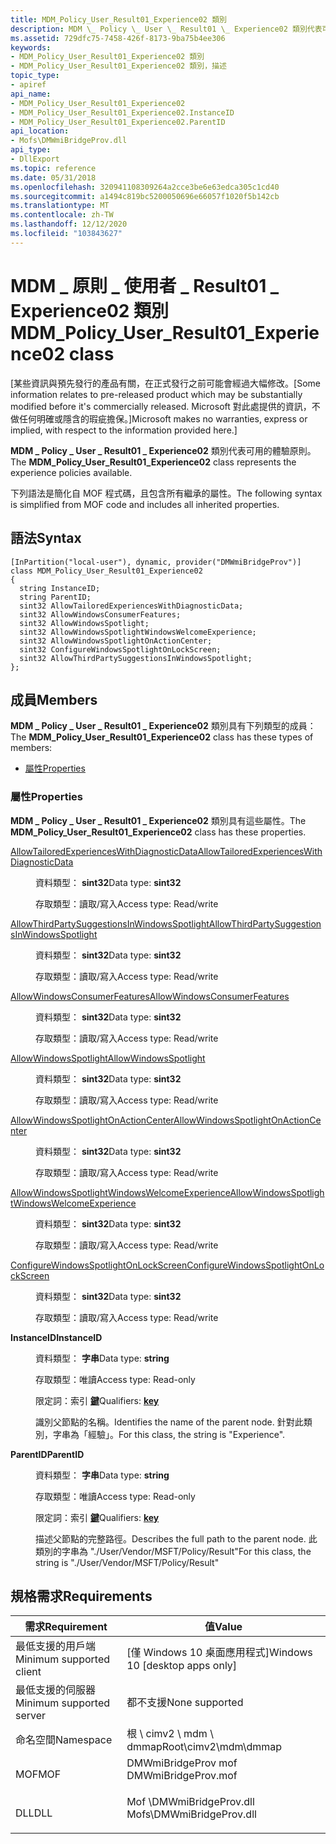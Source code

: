 ```yaml
---
title: MDM_Policy_User_Result01_Experience02 類別
description: MDM \_ Policy \_ User \_ Result01 \_ Experience02 類別代表可用的體驗原則。
ms.assetid: 729dfc75-7458-426f-8173-9ba75b4ee306
keywords:
- MDM_Policy_User_Result01_Experience02 類別
- MDM_Policy_User_Result01_Experience02 類別，描述
topic_type:
- apiref
api_name:
- MDM_Policy_User_Result01_Experience02
- MDM_Policy_User_Result01_Experience02.InstanceID
- MDM_Policy_User_Result01_Experience02.ParentID
api_location:
- Mofs\DMWmiBridgeProv.dll
api_type:
- DllExport
ms.topic: reference
ms.date: 05/31/2018
ms.openlocfilehash: 320941108309264a2cce3be6e63edca305c1cd40
ms.sourcegitcommit: a1494c819bc5200050696e66057f1020f5b142cb
ms.translationtype: MT
ms.contentlocale: zh-TW
ms.lasthandoff: 12/12/2020
ms.locfileid: "103843627"
---
```

# <a name="mdm_policy_user_result01_experience02-class"></a><span data-ttu-id="5573b-105">MDM \_ 原則 \_ 使用者 \_ Result01 \_ Experience02 類別</span><span class="sxs-lookup"><span data-stu-id="5573b-105">MDM\_Policy\_User\_Result01\_Experience02 class</span></span>

<span data-ttu-id="5573b-106">\[某些資訊與預先發行的產品有關，在正式發行之前可能會經過大幅修改。</span><span class="sxs-lookup"><span data-stu-id="5573b-106">\[Some information relates to pre-released product which may be substantially modified before it's commercially released.</span></span> <span data-ttu-id="5573b-107">Microsoft 對此處提供的資訊，不做任何明確或隱含的瑕疵擔保。\]</span><span class="sxs-lookup"><span data-stu-id="5573b-107">Microsoft makes no warranties, express or implied, with respect to the information provided here.\]</span></span>

<span data-ttu-id="5573b-108">**MDM \_ Policy \_ User \_ Result01 \_ Experience02** 類別代表可用的體驗原則。</span><span class="sxs-lookup"><span data-stu-id="5573b-108">The **MDM\_Policy\_User\_Result01\_Experience02** class represents the experience policies available.</span></span>

<span data-ttu-id="5573b-109">下列語法是簡化自 MOF 程式碼，且包含所有繼承的屬性。</span><span class="sxs-lookup"><span data-stu-id="5573b-109">The following syntax is simplified from MOF code and includes all inherited properties.</span></span>

## <a name="syntax"></a><span data-ttu-id="5573b-110">語法</span><span class="sxs-lookup"><span data-stu-id="5573b-110">Syntax</span></span>

``` syntax
[InPartition("local-user"), dynamic, provider("DMWmiBridgeProv")]
class MDM_Policy_User_Result01_Experience02
{
  string InstanceID;
  string ParentID;
  sint32 AllowTailoredExperiencesWithDiagnosticData;
  sint32 AllowWindowsConsumerFeatures;
  sint32 AllowWindowsSpotlight;
  sint32 AllowWindowsSpotlightWindowsWelcomeExperience;
  sint32 AllowWindowsSpotlightOnActionCenter;
  sint32 ConfigureWindowsSpotlightOnLockScreen;
  sint32 AllowThirdPartySuggestionsInWindowsSpotlight;
};
```

## <a name="members"></a><span data-ttu-id="5573b-111">成員</span><span class="sxs-lookup"><span data-stu-id="5573b-111">Members</span></span>

<span data-ttu-id="5573b-112">**MDM \_ Policy \_ User \_ Result01 \_ Experience02** 類別具有下列類型的成員：</span><span class="sxs-lookup"><span data-stu-id="5573b-112">The **MDM\_Policy\_User\_Result01\_Experience02** class has these types of members:</span></span>

-   [<span data-ttu-id="5573b-113">屬性</span><span class="sxs-lookup"><span data-stu-id="5573b-113">Properties</span></span>](#properties)

### <a name="properties"></a><span data-ttu-id="5573b-114">屬性</span><span class="sxs-lookup"><span data-stu-id="5573b-114">Properties</span></span>

<span data-ttu-id="5573b-115">**MDM \_ Policy \_ User \_ Result01 \_ Experience02** 類別具有這些屬性。</span><span class="sxs-lookup"><span data-stu-id="5573b-115">The **MDM\_Policy\_User\_Result01\_Experience02** class has these properties.</span></span>

<dl> <dt>

[<span data-ttu-id="5573b-116">AllowTailoredExperiencesWithDiagnosticData</span><span class="sxs-lookup"><span data-stu-id="5573b-116">AllowTailoredExperiencesWithDiagnosticData</span></span>](/windows/client-management/mdm/policy-csp-experience#experience-allowtailoredexperienceswithdiagnosticdata)
</dt> <dd> <dl> <dt>

<span data-ttu-id="5573b-117">資料類型： **sint32**</span><span class="sxs-lookup"><span data-stu-id="5573b-117">Data type: **sint32**</span></span>
</dt> <dt>

<span data-ttu-id="5573b-118">存取類型：讀取/寫入</span><span class="sxs-lookup"><span data-stu-id="5573b-118">Access type: Read/write</span></span>
</dt> </dl>

</dd> <dt>

[<span data-ttu-id="5573b-119">AllowThirdPartySuggestionsInWindowsSpotlight</span><span class="sxs-lookup"><span data-stu-id="5573b-119">AllowThirdPartySuggestionsInWindowsSpotlight</span></span>](/windows/client-management/mdm/policy-csp-experience#experience-allowthirdpartysuggestionsinwindowsspotlight)
</dt> <dd> <dl> <dt>

<span data-ttu-id="5573b-120">資料類型： **sint32**</span><span class="sxs-lookup"><span data-stu-id="5573b-120">Data type: **sint32**</span></span>
</dt> <dt>

<span data-ttu-id="5573b-121">存取類型：讀取/寫入</span><span class="sxs-lookup"><span data-stu-id="5573b-121">Access type: Read/write</span></span>
</dt> </dl>

</dd> <dt>

[<span data-ttu-id="5573b-122">AllowWindowsConsumerFeatures</span><span class="sxs-lookup"><span data-stu-id="5573b-122">AllowWindowsConsumerFeatures</span></span>](/windows/client-management/mdm/policy-csp-experience#experience-allowwindowsconsumerfeatures)
</dt> <dd> <dl> <dt>

<span data-ttu-id="5573b-123">資料類型： **sint32**</span><span class="sxs-lookup"><span data-stu-id="5573b-123">Data type: **sint32**</span></span>
</dt> <dt>

<span data-ttu-id="5573b-124">存取類型：讀取/寫入</span><span class="sxs-lookup"><span data-stu-id="5573b-124">Access type: Read/write</span></span>
</dt> </dl>

</dd> <dt>

[<span data-ttu-id="5573b-125">AllowWindowsSpotlight</span><span class="sxs-lookup"><span data-stu-id="5573b-125">AllowWindowsSpotlight</span></span>](/windows/client-management/mdm/policy-csp-experience#experience-allowwindowsspotlight)
</dt> <dd> <dl> <dt>

<span data-ttu-id="5573b-126">資料類型： **sint32**</span><span class="sxs-lookup"><span data-stu-id="5573b-126">Data type: **sint32**</span></span>
</dt> <dt>

<span data-ttu-id="5573b-127">存取類型：讀取/寫入</span><span class="sxs-lookup"><span data-stu-id="5573b-127">Access type: Read/write</span></span>
</dt> </dl>

</dd> <dt>

[<span data-ttu-id="5573b-128">AllowWindowsSpotlightOnActionCenter</span><span class="sxs-lookup"><span data-stu-id="5573b-128">AllowWindowsSpotlightOnActionCenter</span></span>](/windows/client-management/mdm/policy-csp-experience#experience-allowwindowsspotlightonactioncenter)
</dt> <dd> <dl> <dt>

<span data-ttu-id="5573b-129">資料類型： **sint32**</span><span class="sxs-lookup"><span data-stu-id="5573b-129">Data type: **sint32**</span></span>
</dt> <dt>

<span data-ttu-id="5573b-130">存取類型：讀取/寫入</span><span class="sxs-lookup"><span data-stu-id="5573b-130">Access type: Read/write</span></span>
</dt> </dl>

</dd> <dt>

[<span data-ttu-id="5573b-131">AllowWindowsSpotlightWindowsWelcomeExperience</span><span class="sxs-lookup"><span data-stu-id="5573b-131">AllowWindowsSpotlightWindowsWelcomeExperience</span></span>](/windows/client-management/mdm/policy-csp-experience#experience-allowwindowsspotlightwindowswelcomeexperience)
</dt> <dd> <dl> <dt>

<span data-ttu-id="5573b-132">資料類型： **sint32**</span><span class="sxs-lookup"><span data-stu-id="5573b-132">Data type: **sint32**</span></span>
</dt> <dt>

<span data-ttu-id="5573b-133">存取類型：讀取/寫入</span><span class="sxs-lookup"><span data-stu-id="5573b-133">Access type: Read/write</span></span>
</dt> </dl>

</dd> <dt>

[<span data-ttu-id="5573b-134">ConfigureWindowsSpotlightOnLockScreen</span><span class="sxs-lookup"><span data-stu-id="5573b-134">ConfigureWindowsSpotlightOnLockScreen</span></span>](/windows/client-management/mdm/policy-csp-experience#experience-configurewindowsspotlightonlockscreen)
</dt> <dd> <dl> <dt>

<span data-ttu-id="5573b-135">資料類型： **sint32**</span><span class="sxs-lookup"><span data-stu-id="5573b-135">Data type: **sint32**</span></span>
</dt> <dt>

<span data-ttu-id="5573b-136">存取類型：讀取/寫入</span><span class="sxs-lookup"><span data-stu-id="5573b-136">Access type: Read/write</span></span>
</dt> </dl>

</dd> <dt>

<span data-ttu-id="5573b-137">**InstanceID**</span><span class="sxs-lookup"><span data-stu-id="5573b-137">**InstanceID**</span></span>
</dt> <dd> <dl> <dt>

<span data-ttu-id="5573b-138">資料類型： **字串**</span><span class="sxs-lookup"><span data-stu-id="5573b-138">Data type: **string**</span></span>
</dt> <dt>

<span data-ttu-id="5573b-139">存取類型：唯讀</span><span class="sxs-lookup"><span data-stu-id="5573b-139">Access type: Read-only</span></span>
</dt> <dt>

<span data-ttu-id="5573b-140">限定詞：索引 [**鍵**](/windows/desktop/WmiSdk/key-qualifier)</span><span class="sxs-lookup"><span data-stu-id="5573b-140">Qualifiers: [**key**](/windows/desktop/WmiSdk/key-qualifier)</span></span>
</dt> </dl>

<span data-ttu-id="5573b-141">識別父節點的名稱。</span><span class="sxs-lookup"><span data-stu-id="5573b-141">Identifies the name of the parent node.</span></span> <span data-ttu-id="5573b-142">針對此類別，字串為「經驗」。</span><span class="sxs-lookup"><span data-stu-id="5573b-142">For this class, the string is "Experience".</span></span>

</dd> <dt>

<span data-ttu-id="5573b-143">**ParentID**</span><span class="sxs-lookup"><span data-stu-id="5573b-143">**ParentID**</span></span>
</dt> <dd> <dl> <dt>

<span data-ttu-id="5573b-144">資料類型： **字串**</span><span class="sxs-lookup"><span data-stu-id="5573b-144">Data type: **string**</span></span>
</dt> <dt>

<span data-ttu-id="5573b-145">存取類型：唯讀</span><span class="sxs-lookup"><span data-stu-id="5573b-145">Access type: Read-only</span></span>
</dt> <dt>

<span data-ttu-id="5573b-146">限定詞：索引 [**鍵**](/windows/desktop/WmiSdk/key-qualifier)</span><span class="sxs-lookup"><span data-stu-id="5573b-146">Qualifiers: [**key**](/windows/desktop/WmiSdk/key-qualifier)</span></span>
</dt> </dl>

<span data-ttu-id="5573b-147">描述父節點的完整路徑。</span><span class="sxs-lookup"><span data-stu-id="5573b-147">Describes the full path to the parent node.</span></span> <span data-ttu-id="5573b-148">此類別的字串為 "./User/Vendor/MSFT/Policy/Result"</span><span class="sxs-lookup"><span data-stu-id="5573b-148">For this class, the string is "./User/Vendor/MSFT/Policy/Result"</span></span>

</dd> </dl>

## <a name="requirements"></a><span data-ttu-id="5573b-149">規格需求</span><span class="sxs-lookup"><span data-stu-id="5573b-149">Requirements</span></span>



| <span data-ttu-id="5573b-150">需求</span><span class="sxs-lookup"><span data-stu-id="5573b-150">Requirement</span></span> | <span data-ttu-id="5573b-151">值</span><span class="sxs-lookup"><span data-stu-id="5573b-151">Value</span></span> |
|-------------------------------------|------------------------------------------------------------------------------------------------------|
| <span data-ttu-id="5573b-152">最低支援的用戶端</span><span class="sxs-lookup"><span data-stu-id="5573b-152">Minimum supported client</span></span><br/> | <span data-ttu-id="5573b-153">\[僅 Windows 10 桌面應用程式\]</span><span class="sxs-lookup"><span data-stu-id="5573b-153">Windows 10 \[desktop apps only\]</span></span><br/>                                                          |
| <span data-ttu-id="5573b-154">最低支援的伺服器</span><span class="sxs-lookup"><span data-stu-id="5573b-154">Minimum supported server</span></span><br/> | <span data-ttu-id="5573b-155">都不支援</span><span class="sxs-lookup"><span data-stu-id="5573b-155">None supported</span></span><br/>                                                                            |
| <span data-ttu-id="5573b-156">命名空間</span><span class="sxs-lookup"><span data-stu-id="5573b-156">Namespace</span></span><br/>                | <span data-ttu-id="5573b-157">根 \\ cimv2 \\ mdm \\ dmmap</span><span class="sxs-lookup"><span data-stu-id="5573b-157">Root\\cimv2\\mdm\\dmmap</span></span><br/>                                                                   |
| <span data-ttu-id="5573b-158">MOF</span><span class="sxs-lookup"><span data-stu-id="5573b-158">MOF</span></span><br/>                      | <dl> <span data-ttu-id="5573b-159"><dt>DMWmiBridgeProv mof</dt></span><span class="sxs-lookup"><span data-stu-id="5573b-159"><dt>DMWmiBridgeProv.mof</dt></span></span> </dl>       |
| <span data-ttu-id="5573b-160">DLL</span><span class="sxs-lookup"><span data-stu-id="5573b-160">DLL</span></span><br/>                      | <dl> <span data-ttu-id="5573b-161"><dt>Mof \\DMWmiBridgeProv.dll</dt></span><span class="sxs-lookup"><span data-stu-id="5573b-161"><dt>Mofs\\DMWmiBridgeProv.dll</dt></span></span> </dl> |



 

